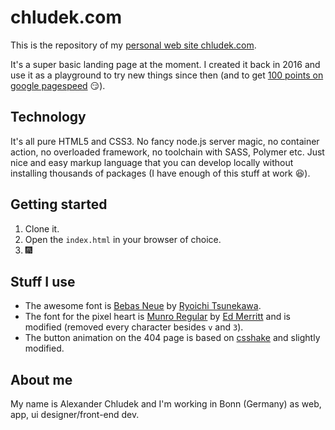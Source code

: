 # chludek.com
This is the repository of my [personal web site chludek.com](https://chludek.com).

It's a super basic landing page at the moment. I created it back in 2016 and use it as a playground to try new things since then (and to get [100 points on google pagespeed](https://developers.google.com/speed/pagespeed/insights/?url=chludek.com) :smirk:).

## Technology
It's all pure HTML5 and CSS3. No fancy node.js server magic, no container action, no overloaded framework, no toolchain with SASS, Polymer etc. Just nice and easy markup language that you can develop locally without installing thousands of packages (I have enough of this stuff at work :satisfied:).

## Getting started
1. Clone it.
2. Open the `index.html` in your browser of choice.
3. :fireworks:

## Stuff I use
* The awesome font is [Bebas Neue](http://dharmatype.com/post/84312257192/bebas-neue) by [Ryoichi Tsunekawa](http://dharmatype.com).
* The font for the pixel heart is [Munro Regular](http://tenbytwenty.com/?xxxx_posts=munro) by [Ed Merritt](http://edmerritt.com) and is modified (removed every character besides `v` and `3`).
* The button animation on the 404 page is based on [csshake](https://github.com/elrumordelaluz/csshake) and slightly modified.

## About me
My name is Alexander Chludek and I'm working in Bonn (Germany) as web, app, ui designer/front-end dev.
